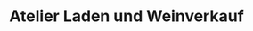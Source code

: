 ---
title: "Atelier Laden und Weinverkauf"
url: /rheinau/atelier-laden-und-weinverkauf/
shop: Supermarkt
---